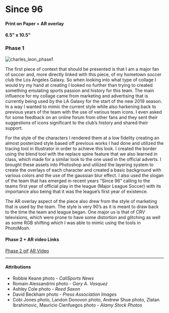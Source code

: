# Since 96
#### Print on Paper + AR overlay
#### 6.5" x 10.5"

### Phase 1
![charles_leon_phase1](https://i.imgur.com/Oysd9t0.jpg)

The first piece of context that should be presented is that I am a major fan of soccer and, more directly linked with this piece, of my hometown soccer club the Los Angeles Galaxy. So when looking into what type of collage I would try my hand at creating I looked no further than trying to created something emulating sports passion and history for this team. The main influence for my collage came from marketing and advertising that is currently being used by the LA Galaxy for the start of the new 2019 season. In a way I wanted to mimic the current style while also harkening back to previous years of the team with the use of various team icons. I even asked for some feedback on an online forum from other fans and they sent their suggestions of icons significant to the club’s history and shared their support.

For the style of the characters I rendered them at a low fidelity creating an almost posterized style based off previous works I had done and utilized the tracing tool in Illustrator in order to achieve this look. I created the border using the blend tool with the replace spine feature that we also learned in class, which made for a similar look to the one used in the official adverts. I brought these assets into Photoshop and utilized the layering system to create the overlays of each character and created a basic background with various colors and the use of the gaussian blur effect. I also used the slogan of the team that has emerged in recent years “Since 96” calling to the teams first year of official play in the league (Major League Soccer) with its importance also being that it was the league’s first year of existence.

The AR overlay aspect of the piece also drew from the style of marketing that is used by the team. The style is very 90’s as it is meant to draw back to the time the team and league began. One major us is that of CRV televisions, which were prone to have some distortion and glitching as well as some RGB shifting which I was able to mimic using the tools in PhotoMosh.

#### Phase 2 + AR video Links

[Phase 2 gif](https://media.giphy.com/media/jaPxguXTX5ayTNRJ7D/giphy.gif)
[AR Video](https://www.youtube.com/watch?v=xJOBAADS4VA)

---
#### Attributions

+ Robbie Keane photo - *CaliSports News*
+ Romain Alessandrini photo - *Gary A. Vasquez*
+ Ashley Cole photo - *Reed Saxon*
+ David Beckham photo - *Press Association Images*
+ Cobi Jones photo, Landon Donovon photo, Andrew Shue photo, Zlatan Ibrahimovic, Mauricio Cienfuegos photo - *Alamy Stock Photos*
